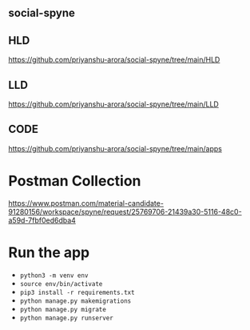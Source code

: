 ## social-spyne

## HLD
https://github.com/priyanshu-arora/social-spyne/tree/main/HLD

## LLD
https://github.com/priyanshu-arora/social-spyne/tree/main/LLD

## CODE
https://github.com/priyanshu-arora/social-spyne/tree/main/apps

# Postman Collection
https://www.postman.com/material-candidate-91280156/workspace/spyne/request/25769706-21439a30-5116-48c0-a59d-7fbf0ed6dba4

# Run the app

- ```python3 -m venv env```
- ```source env/bin/activate```
- ```pip3 install -r requirements.txt```
- ```python manage.py makemigrations```
- ```python manage.py migrate```
- ```python manage.py runserver```
